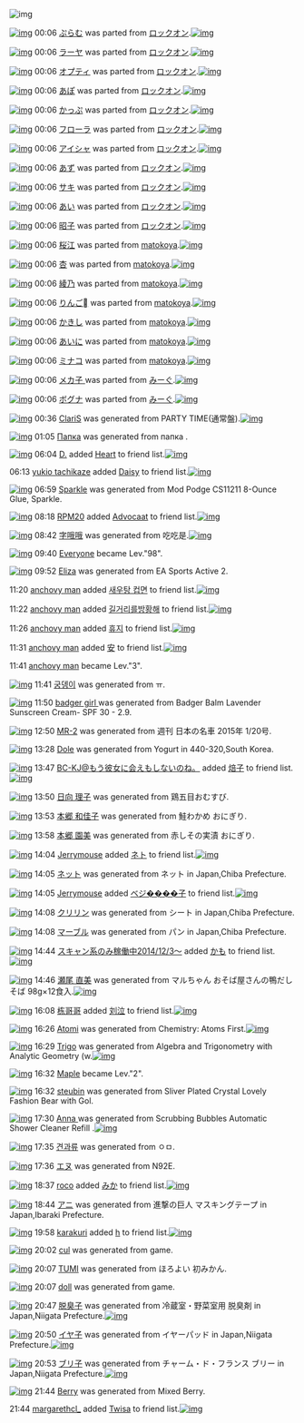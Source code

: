 ![img](http://gdrive-cdn.herokuapp.com/get/0B-nxIpt4DE2TdGhPalFPcFpSY0E/512px-barcode.png)

[![img](http://www.deviantsart.com/3m2i7or.png)](http://www.barcodekanojo.com/kanojo/238666/%E3%81%B7%E3%82%89%E3%82%80) 00:06 [ぷらむ](http://www.barcodekanojo.com/kanojo/238666/%E3%81%B7%E3%82%89%E3%82%80) was parted from [ロックオン](http://www.barcodekanojo.com/kanojo/238666/%E3%81%B7%E3%82%89%E3%82%80).[![img](http://www.deviantsart.com/2musf1g.jpeg)](http://www.barcodekanojo.com/user/241643/%E3%83%AD%E3%83%83%E3%82%AF%E3%82%AA%E3%83%B3) 

[![img](http://www.deviantsart.com/165tujc.png)](http://www.barcodekanojo.com/kanojo/1830086/%E3%83%A9%E3%83%BC%E3%83%A4) 00:06 [ラーヤ](http://www.barcodekanojo.com/kanojo/1830086/%E3%83%A9%E3%83%BC%E3%83%A4) was parted from [ロックオン](http://www.barcodekanojo.com/kanojo/1830086/%E3%83%A9%E3%83%BC%E3%83%A4).[![img](http://www.deviantsart.com/2musf1g.jpeg)](http://www.barcodekanojo.com/user/241643/%E3%83%AD%E3%83%83%E3%82%AF%E3%82%AA%E3%83%B3) 

[![img](http://www.deviantsart.com/1a0p4aj.png)](http://www.barcodekanojo.com/kanojo/581536/%E3%82%AA%E3%83%97%E3%83%86%E3%82%A3) 00:06 [オプティ](http://www.barcodekanojo.com/kanojo/581536/%E3%82%AA%E3%83%97%E3%83%86%E3%82%A3) was parted from [ロックオン](http://www.barcodekanojo.com/kanojo/581536/%E3%82%AA%E3%83%97%E3%83%86%E3%82%A3).[![img](http://www.deviantsart.com/2musf1g.jpeg)](http://www.barcodekanojo.com/user/241643/%E3%83%AD%E3%83%83%E3%82%AF%E3%82%AA%E3%83%B3) 

[![img](http://www.deviantsart.com/2e71ivf.png)](http://www.barcodekanojo.com/kanojo/16968/%E3%81%82%E3%81%BD) 00:06 [あぽ](http://www.barcodekanojo.com/kanojo/16968/%E3%81%82%E3%81%BD) was parted from [ロックオン](http://www.barcodekanojo.com/kanojo/16968/%E3%81%82%E3%81%BD).[![img](http://www.deviantsart.com/2musf1g.jpeg)](http://www.barcodekanojo.com/user/241643/%E3%83%AD%E3%83%83%E3%82%AF%E3%82%AA%E3%83%B3) 

[![img](http://www.deviantsart.com/3n0jfvq.png)](http://www.barcodekanojo.com/kanojo/1229601/%E3%81%8B%E3%81%A3%E3%81%B7) 00:06 [かっぷ](http://www.barcodekanojo.com/kanojo/1229601/%E3%81%8B%E3%81%A3%E3%81%B7) was parted from [ロックオン](http://www.barcodekanojo.com/kanojo/1229601/%E3%81%8B%E3%81%A3%E3%81%B7).[![img](http://www.deviantsart.com/2musf1g.jpeg)](http://www.barcodekanojo.com/user/241643/%E3%83%AD%E3%83%83%E3%82%AF%E3%82%AA%E3%83%B3) 

[![img](http://www.deviantsart.com/2tfkuq9.png)](http://www.barcodekanojo.com/kanojo/1239146/%E3%83%95%E3%83%AD%E3%83%BC%E3%83%A9) 00:06 [フローラ](http://www.barcodekanojo.com/kanojo/1239146/%E3%83%95%E3%83%AD%E3%83%BC%E3%83%A9) was parted from [ロックオン](http://www.barcodekanojo.com/kanojo/1239146/%E3%83%95%E3%83%AD%E3%83%BC%E3%83%A9).[![img](http://www.deviantsart.com/2musf1g.jpeg)](http://www.barcodekanojo.com/user/241643/%E3%83%AD%E3%83%83%E3%82%AF%E3%82%AA%E3%83%B3) 

[![img](http://www.deviantsart.com/ibb22n.png)](http://www.barcodekanojo.com/kanojo/956840/%E3%82%A2%E3%82%A4%E3%82%B7%E3%83%A3) 00:06 [アイシャ](http://www.barcodekanojo.com/kanojo/956840/%E3%82%A2%E3%82%A4%E3%82%B7%E3%83%A3) was parted from [ロックオン](http://www.barcodekanojo.com/kanojo/956840/%E3%82%A2%E3%82%A4%E3%82%B7%E3%83%A3).[![img](http://www.deviantsart.com/2musf1g.jpeg)](http://www.barcodekanojo.com/user/241643/%E3%83%AD%E3%83%83%E3%82%AF%E3%82%AA%E3%83%B3) 

[![img](http://www.deviantsart.com/3ev3ri.png)](http://www.barcodekanojo.com/kanojo/1996543/%E3%81%82%E3%81%9A) 00:06 [あず](http://www.barcodekanojo.com/kanojo/1996543/%E3%81%82%E3%81%9A) was parted from [ロックオン](http://www.barcodekanojo.com/kanojo/1996543/%E3%81%82%E3%81%9A).[![img](http://www.deviantsart.com/2musf1g.jpeg)](http://www.barcodekanojo.com/user/241643/%E3%83%AD%E3%83%83%E3%82%AF%E3%82%AA%E3%83%B3) 

[![img](http://www.deviantsart.com/1dch9u4.png)](http://www.barcodekanojo.com/kanojo/2057475/%E3%82%B5%E3%82%AD) 00:06 [サキ](http://www.barcodekanojo.com/kanojo/2057475/%E3%82%B5%E3%82%AD) was parted from [ロックオン](http://www.barcodekanojo.com/kanojo/2057475/%E3%82%B5%E3%82%AD).[![img](http://www.deviantsart.com/2musf1g.jpeg)](http://www.barcodekanojo.com/user/241643/%E3%83%AD%E3%83%83%E3%82%AF%E3%82%AA%E3%83%B3) 

[![img](http://www.deviantsart.com/t6e20l.png)](http://www.barcodekanojo.com/kanojo/2055400/%E3%81%82%E3%81%84) 00:06 [あい](http://www.barcodekanojo.com/kanojo/2055400/%E3%81%82%E3%81%84) was parted from [ロックオン](http://www.barcodekanojo.com/kanojo/2055400/%E3%81%82%E3%81%84).[![img](http://www.deviantsart.com/2musf1g.jpeg)](http://www.barcodekanojo.com/user/241643/%E3%83%AD%E3%83%83%E3%82%AF%E3%82%AA%E3%83%B3) 

[![img](http://www.deviantsart.com/1hvlq5b.png)](http://www.barcodekanojo.com/kanojo/2037192/%E6%98%AD%E5%AD%90) 00:06 [昭子](http://www.barcodekanojo.com/kanojo/2037192/%E6%98%AD%E5%AD%90) was parted from [ロックオン](http://www.barcodekanojo.com/kanojo/2037192/%E6%98%AD%E5%AD%90).[![img](http://www.deviantsart.com/2musf1g.jpeg)](http://www.barcodekanojo.com/user/241643/%E3%83%AD%E3%83%83%E3%82%AF%E3%82%AA%E3%83%B3) 

[![img](http://www.deviantsart.com/23o9hqn.png)](http://www.barcodekanojo.com/kanojo/2030173/%E6%A1%9C%E6%B1%9F) 00:06 [桜江](http://www.barcodekanojo.com/kanojo/2030173/%E6%A1%9C%E6%B1%9F) was parted from [matokoya](http://www.barcodekanojo.com/kanojo/2030173/%E6%A1%9C%E6%B1%9F).[![img](http://www.deviantsart.com/2qe0j45.jpeg)](http://www.barcodekanojo.com/user/24932/matokoya) 

[![img](http://www.deviantsart.com/1s0nn5u.png)](http://www.barcodekanojo.com/kanojo/2337052/%E6%9D%8F) 00:06 [杏](http://www.barcodekanojo.com/kanojo/2337052/%E6%9D%8F) was parted from [matokoya](http://www.barcodekanojo.com/kanojo/2337052/%E6%9D%8F).[![img](http://www.deviantsart.com/2qe0j45.jpeg)](http://www.barcodekanojo.com/user/24932/matokoya) 

[![img](http://www.deviantsart.com/11mso39.png)](http://www.barcodekanojo.com/kanojo/1371652/%E7%B6%BE%E4%B9%83) 00:06 [綾乃](http://www.barcodekanojo.com/kanojo/1371652/%E7%B6%BE%E4%B9%83) was parted from [matokoya](http://www.barcodekanojo.com/kanojo/1371652/%E7%B6%BE%E4%B9%83).[![img](http://www.deviantsart.com/2qe0j45.jpeg)](http://www.barcodekanojo.com/user/24932/matokoya) 

[![img](http://www.deviantsart.com/34nim7f.png)](http://www.barcodekanojo.com/kanojo/1395337/%E3%82%8A%E3%82%93%E3%81%94%EE%8D%85) 00:06 [りんご](http://www.barcodekanojo.com/kanojo/1395337/%E3%82%8A%E3%82%93%E3%81%94%EE%8D%85) was parted from [matokoya](http://www.barcodekanojo.com/kanojo/1395337/%E3%82%8A%E3%82%93%E3%81%94%EE%8D%85).[![img](http://www.deviantsart.com/2qe0j45.jpeg)](http://www.barcodekanojo.com/user/24932/matokoya) 

[![img](http://www.deviantsart.com/2581oeh.png)](http://www.barcodekanojo.com/kanojo/898783/%E3%81%8B%E3%81%8D%E3%81%97) 00:06 [かきし](http://www.barcodekanojo.com/kanojo/898783/%E3%81%8B%E3%81%8D%E3%81%97) was parted from [matokoya](http://www.barcodekanojo.com/kanojo/898783/%E3%81%8B%E3%81%8D%E3%81%97).[![img](http://www.deviantsart.com/2qe0j45.jpeg)](http://www.barcodekanojo.com/user/24932/matokoya) 

[![img](http://www.deviantsart.com/pprjoe.png)](http://www.barcodekanojo.com/kanojo/818801/%E3%81%82%E3%81%84%E3%81%AB) 00:06 [あいに](http://www.barcodekanojo.com/kanojo/818801/%E3%81%82%E3%81%84%E3%81%AB) was parted from [matokoya](http://www.barcodekanojo.com/kanojo/818801/%E3%81%82%E3%81%84%E3%81%AB).[![img](http://www.deviantsart.com/2qe0j45.jpeg)](http://www.barcodekanojo.com/user/24932/matokoya) 

[![img](http://www.deviantsart.com/f7ddij.png)](http://www.barcodekanojo.com/kanojo/584631/%E3%83%9F%E3%83%8A%E3%82%B3) 00:06 [ミナコ](http://www.barcodekanojo.com/kanojo/584631/%E3%83%9F%E3%83%8A%E3%82%B3) was parted from [matokoya](http://www.barcodekanojo.com/kanojo/584631/%E3%83%9F%E3%83%8A%E3%82%B3).[![img](http://www.deviantsart.com/2qe0j45.jpeg)](http://www.barcodekanojo.com/user/24932/matokoya) 

[![img](http://www.deviantsart.com/kr3co1.png)](http://www.barcodekanojo.com/kanojo/3153390/%E3%83%A1%E3%82%AB%E5%AD%90%20) 00:06 [メカ子 ](http://www.barcodekanojo.com/kanojo/3153390/%E3%83%A1%E3%82%AB%E5%AD%90%20) was parted from [みーぐ](http://www.barcodekanojo.com/kanojo/3153390/%E3%83%A1%E3%82%AB%E5%AD%90%20).[![img](http://www.deviantsart.com/6647o5.jpeg)](http://www.barcodekanojo.com/user/230432/%E3%81%BF%E3%83%BC%E3%81%90) 

[![img](http://www.deviantsart.com/2f6h6ii.png)](http://www.barcodekanojo.com/kanojo/3132971/%E3%83%9C%E3%82%B0%E3%83%8A) 00:06 [ボグナ](http://www.barcodekanojo.com/kanojo/3132971/%E3%83%9C%E3%82%B0%E3%83%8A) was parted from [みーぐ](http://www.barcodekanojo.com/kanojo/3132971/%E3%83%9C%E3%82%B0%E3%83%8A).[![img](http://www.deviantsart.com/6647o5.jpeg)](http://www.barcodekanojo.com/user/230432/%E3%81%BF%E3%83%BC%E3%81%90) 

[![img](http://www.deviantsart.com/15ecsc0.png)](http://www.barcodekanojo.com/kanojo/3191531/ClariS) 00:36 [ClariS](http://www.barcodekanojo.com/kanojo/3191531/ClariS) was generated from PARTY TIME(通常盤).[![img](http://www.deviantsart.com/a8134c.jpeg)](http://www.barcodekanojo.com/product_images/barcode/6015990/1420904145/PARTY%20TIME%28%E9%80%9A%E5%B8%B8%E7%9B%A4%29.jpg) 

[![img](http://www.deviantsart.com/2h488k1.png)](http://www.barcodekanojo.com/kanojo/3191532/%D0%9F%D0%B0%D0%BF%D0%BA%D0%B0) 01:05 [Папка](http://www.barcodekanojo.com/kanojo/3191532/%D0%9F%D0%B0%D0%BF%D0%BA%D0%B0) was generated from папка .

[![img](http://www.deviantsart.com/2bu1fn4.jpeg)](http://www.barcodekanojo.com/user/442119/D.) 06:04 [D.](http://www.barcodekanojo.com/user/442119/D.) added [Heart](http://www.barcodekanojo.com/kanojo/1015876/Heart) to friend list.[![img](http://www.deviantsart.com/37cqik3.png)](http://www.barcodekanojo.com/kanojo/1015876/Heart) 

06:13 [yukio tachikaze](http://www.barcodekanojo.com/user/499614/yukio%20tachikaze) added [Daisy](http://www.barcodekanojo.com/kanojo/2529445/Daisy) to friend list.[![img](http://www.deviantsart.com/3fov2ui.png)](http://www.barcodekanojo.com/kanojo/2529445/Daisy) 

[![img](http://www.deviantsart.com/2gn6rqf.png)](http://www.barcodekanojo.com/kanojo/3191533/Sparkle) 06:59 [Sparkle](http://www.barcodekanojo.com/kanojo/3191533/Sparkle) was generated from Mod Podge CS11211 8-Ounce Glue, Sparkle.

[![img](http://www.deviantsart.com/1m0o1ih.jpeg)](http://www.barcodekanojo.com/user/397515/RPM20) 08:18 [RPM20](http://www.barcodekanojo.com/user/397515/RPM20) added [Advocaat](http://www.barcodekanojo.com/kanojo/2735947/Advocaat) to friend list.[![img](http://www.deviantsart.com/4fvfd6.png)](http://www.barcodekanojo.com/kanojo/2735947/Advocaat) 

[![img](http://www.deviantsart.com/1svplbd.png)](http://www.barcodekanojo.com/kanojo/3191534/%E5%AD%97%E5%93%A6%E5%93%A6) 08:42 [字哦哦](http://www.barcodekanojo.com/kanojo/3191534/%E5%AD%97%E5%93%A6%E5%93%A6) was generated from 吃吃是.[![img](http://www.deviantsart.com/3nohaea.jpeg)](http://www.barcodekanojo.com/product_images/barcode/6015996/1420933292/50x50x,PE5,P90,P83,PE5,P90,P83,PE6,P98,PAF.jpg,qw=88,ah=88.pagespeed.ic.iJ53nAHHKv.jpg) 

[![img](http://www.deviantsart.com/3cp16cr.jpeg)](http://www.barcodekanojo.com/user/229080/Everyone) 09:40 [Everyone](http://www.barcodekanojo.com/user/229080/Everyone) became Lev."98".

[![img](http://www.deviantsart.com/1kdn4k8.png)](http://www.barcodekanojo.com/kanojo/3191535/Eliza) 09:52 [Eliza](http://www.barcodekanojo.com/kanojo/3191535/Eliza) was generated from EA Sports Active 2.

11:20 [anchovy man](http://www.barcodekanojo.com/user/473012/anchovy%20man) added [새우탕 컵면](http://www.barcodekanojo.com/kanojo/1879437/%EC%83%88%EC%9A%B0%ED%83%95%20%EC%BB%B5%EB%A9%B4) to friend list.[![img](http://www.deviantsart.com/1bskmo0.png)](http://www.barcodekanojo.com/kanojo/1879437/%EC%83%88%EC%9A%B0%ED%83%95%20%EC%BB%B5%EB%A9%B4) 

11:22 [anchovy man](http://www.barcodekanojo.com/user/473012/anchovy%20man) added [길거리를방황해](http://www.barcodekanojo.com/kanojo/2554451/%EA%B8%B8%EA%B1%B0%EB%A6%AC%EB%A5%BC%EB%B0%A9%ED%99%A9%ED%95%B4) to friend list.[![img](http://www.deviantsart.com/23fntka.png)](http://www.barcodekanojo.com/kanojo/2554451/%EA%B8%B8%EA%B1%B0%EB%A6%AC%EB%A5%BC%EB%B0%A9%ED%99%A9%ED%95%B4) 

11:26 [anchovy man](http://www.barcodekanojo.com/user/473012/anchovy%20man) added [휴지](http://www.barcodekanojo.com/kanojo/3186446/%ED%9C%B4%EC%A7%80) to friend list.[![img](http://www.deviantsart.com/1hs6jti.png)](http://www.barcodekanojo.com/kanojo/3186446/%ED%9C%B4%EC%A7%80) 

11:31 [anchovy man](http://www.barcodekanojo.com/user/473012/anchovy%20man) added [安](http://www.barcodekanojo.com/kanojo/1859061/%E5%AE%89) to friend list.[![img](http://www.deviantsart.com/1k7risu.png)](http://www.barcodekanojo.com/kanojo/1859061/%E5%AE%89) 

11:41 [anchovy man](http://www.barcodekanojo.com/user/473012/anchovy%20man) became Lev."3".

[![img](http://www.deviantsart.com/1037fdm.png)](http://www.barcodekanojo.com/kanojo/3191536/%EA%B6%81%EB%8E%85%EC%9D%B4) 11:41 [궁뎅이](http://www.barcodekanojo.com/kanojo/3191536/%EA%B6%81%EB%8E%85%EC%9D%B4) was generated from ㅠ.

[![img](http://www.deviantsart.com/3bbb5jd.png)](http://www.barcodekanojo.com/kanojo/3191537/badger%20girl%20) 11:50 [badger girl ](http://www.barcodekanojo.com/kanojo/3191537/badger%20girl%20) was generated from Badger Balm Lavender Sunscreen Cream- SPF 30 - 2.9.

[![img](http://www.deviantsart.com/262npdo.png)](http://www.barcodekanojo.com/kanojo/3191538/MR-2) 12:50 [MR-2](http://www.barcodekanojo.com/kanojo/3191538/MR-2) was generated from 週刊 日本の名車 2015年 1/20号.

[![img](http://www.deviantsart.com/3rp1luc.png)](http://www.barcodekanojo.com/kanojo/3191539/Dole) 13:28 [Dole](http://www.barcodekanojo.com/kanojo/3191539/Dole) was generated from Yogurt in 440-320,South Korea.

[![img](http://www.deviantsart.com/2l905sv.jpeg)](http://www.barcodekanojo.com/user/276669/BC-KJ%40%E3%82%82%E3%81%86%E5%BD%BC%E5%A5%B3%E3%81%AB%E4%BC%9A%E3%81%88%E3%82%82%E3%81%97%E3%81%AA%E3%81%84%E3%81%AE%E3%81%AD%E3%80%82) 13:47 [BC-KJ@もう彼女に会えもしないのね。](http://www.barcodekanojo.com/user/276669/BC-KJ%40%E3%82%82%E3%81%86%E5%BD%BC%E5%A5%B3%E3%81%AB%E4%BC%9A%E3%81%88%E3%82%82%E3%81%97%E3%81%AA%E3%81%84%E3%81%AE%E3%81%AD%E3%80%82) added [焙子](http://www.barcodekanojo.com/kanojo/2220041/%E7%84%99%E5%AD%90) to friend list.[![img](http://www.deviantsart.com/11iong4.png)](http://www.barcodekanojo.com/kanojo/2220041/%E7%84%99%E5%AD%90) 

[![img](http://www.deviantsart.com/2g2oald.png)](http://www.barcodekanojo.com/kanojo/3191540/%E6%97%A5%E5%90%91%20%E7%90%86%E5%AD%90) 13:50 [日向 理子](http://www.barcodekanojo.com/kanojo/3191540/%E6%97%A5%E5%90%91%20%E7%90%86%E5%AD%90) was generated from 鶏五目おむすび.

[![img](http://www.deviantsart.com/22lpvch.png)](http://www.barcodekanojo.com/kanojo/3191541/%E6%9C%AC%E9%83%B7%20%E5%92%8C%E4%BD%B3%E5%AD%90) 13:53 [本郷 和佳子](http://www.barcodekanojo.com/kanojo/3191541/%E6%9C%AC%E9%83%B7%20%E5%92%8C%E4%BD%B3%E5%AD%90) was generated from 鮭わかめ おにぎり.

[![img](http://www.deviantsart.com/2fod7r1.png)](http://www.barcodekanojo.com/kanojo/3191542/%E6%9C%AC%E9%83%B7%20%E5%9C%92%E7%BE%8E) 13:58 [本郷 園美](http://www.barcodekanojo.com/kanojo/3191542/%E6%9C%AC%E9%83%B7%20%E5%9C%92%E7%BE%8E) was generated from 赤しその実漬 おにぎり.

[![img](http://www.deviantsart.com/3v33gp3.jpeg)](http://www.barcodekanojo.com/user/245002/Jerrymouse) 14:04 [Jerrymouse](http://www.barcodekanojo.com/user/245002/Jerrymouse) added [ネト](http://www.barcodekanojo.com/kanojo/2826810/%E3%83%8D%E3%83%88) to friend list.[![img](http://www.deviantsart.com/2d5hnmv.png)](http://www.barcodekanojo.com/kanojo/2826810/%E3%83%8D%E3%83%88) 

[![img](http://www.deviantsart.com/1ocjv0j.png)](http://www.barcodekanojo.com/kanojo/3191543/%E3%83%8D%E3%83%83%E3%83%88) 14:05 [ネット](http://www.barcodekanojo.com/kanojo/3191543/%E3%83%8D%E3%83%83%E3%83%88) was generated from ネット in Japan,Chiba Prefecture.

[![img](http://www.deviantsart.com/3v33gp3.jpeg)](http://www.barcodekanojo.com/user/245002/Jerrymouse) 14:05 [Jerrymouse](http://www.barcodekanojo.com/user/245002/Jerrymouse) added [ベジ����子](http://www.barcodekanojo.com/kanojo/2094458/%E3%83%99%E3%82%B8%EF%BF%BD%EF%BF%BD%EF%BF%BD%EF%BF%BD%E5%AD%90) to friend list.[![img](http://www.deviantsart.com/2n73m0m.png)](http://www.barcodekanojo.com/kanojo/2094458/%E3%83%99%E3%82%B8%EF%BF%BD%EF%BF%BD%EF%BF%BD%EF%BF%BD%E5%AD%90) 

[![img](http://www.deviantsart.com/20fdf2f.png)](http://www.barcodekanojo.com/kanojo/3191544/%E3%82%AF%E3%83%AA%E3%83%AA%E3%83%B3) 14:08 [クリリン](http://www.barcodekanojo.com/kanojo/3191544/%E3%82%AF%E3%83%AA%E3%83%AA%E3%83%B3) was generated from シート in Japan,Chiba Prefecture.

[![img](http://www.deviantsart.com/vu59ei.png)](http://www.barcodekanojo.com/kanojo/3191545/%E3%83%9E%E3%83%BC%E3%83%96%E3%83%AB) 14:08 [マーブル](http://www.barcodekanojo.com/kanojo/3191545/%E3%83%9E%E3%83%BC%E3%83%96%E3%83%AB) was generated from パン in Japan,Chiba Prefecture.

[![img](http://www.deviantsart.com/99ugn1.jpeg)](http://www.barcodekanojo.com/user/6029/%E3%82%B9%E3%82%AD%E3%83%A3%E3%83%B3%E7%B3%BB%E3%81%AE%E3%81%BF%E7%A8%BC%E5%83%8D%E4%B8%AD2014%2F12%2F3%EF%BD%9E) 14:44 [スキャン系のみ稼働中2014/12/3～](http://www.barcodekanojo.com/user/6029/%E3%82%B9%E3%82%AD%E3%83%A3%E3%83%B3%E7%B3%BB%E3%81%AE%E3%81%BF%E7%A8%BC%E5%83%8D%E4%B8%AD2014%2F12%2F3%EF%BD%9E) added [かも](http://www.barcodekanojo.com/kanojo/2607601/%E3%81%8B%E3%82%82) to friend list.[![img](http://www.deviantsart.com/nukdf4.png)](http://www.barcodekanojo.com/kanojo/2607601/%E3%81%8B%E3%82%82) 

[![img](http://www.deviantsart.com/33lnsoi.png)](http://www.barcodekanojo.com/kanojo/3191546/%E7%80%AC%E5%B0%BE%20%E7%9B%B4%E7%BE%8E) 14:46 [瀬尾 直美](http://www.barcodekanojo.com/kanojo/3191546/%E7%80%AC%E5%B0%BE%20%E7%9B%B4%E7%BE%8E) was generated from マルちゃん おそば屋さんの鴨だしそば 98g×12食入.[![img](http://www.deviantsart.com/34qch0a.jpeg)](http://www.barcodekanojo.com/product_images/barcode/6016016/1420955113/%E3%83%9E%E3%83%AB%E3%81%A1%E3%82%83%E3%82%93%20%E3%81%8A%E3%81%9D%E3%81%B0%E5%B1%8B%E3%81%95%E3%82%93%E3%81%AE%E9%B4%A8%E3%81%A0%E3%81%97%E3%81%9D%E3%81%B0%2098g%C3%9712%E9%A3%9F%E5%85%A5.jpg) 

[![img](http://www.deviantsart.com/2hnahe3.jpeg)](http://www.barcodekanojo.com/user/499624/%E6%A0%8B%E5%93%A5%E5%93%A5) 16:08 [栋哥哥](http://www.barcodekanojo.com/user/499624/%E6%A0%8B%E5%93%A5%E5%93%A5) added [刘泣](http://www.barcodekanojo.com/kanojo/2594712/%E5%88%98%E6%B3%A3) to friend list.[![img](http://www.deviantsart.com/1a2eo8k.png)](http://www.barcodekanojo.com/kanojo/2594712/%E5%88%98%E6%B3%A3) 

[![img](http://www.deviantsart.com/3j38kft.png)](http://www.barcodekanojo.com/kanojo/3191547/Atomi) 16:26 [Atomi](http://www.barcodekanojo.com/kanojo/3191547/Atomi) was generated from Chemistry: Atoms First.[![img](http://www.deviantsart.com/3tpr3pv.jpeg)](http://www.barcodekanojo.com/product_images/barcode/6016018/1420961201/50x50xChemistry,P3A,P20Atoms,P20First.jpg,qw=88,ah=88.pagespeed.ic.n7vE2KATAM.jpg) 

[![img](http://www.deviantsart.com/36jn44o.png)](http://www.barcodekanojo.com/kanojo/3191548/Trigo) 16:29 [Trigo](http://www.barcodekanojo.com/kanojo/3191548/Trigo) was generated from Algebra and Trigonometry with Analytic Geometry (w.[![img](http://www.deviantsart.com/2gm6f6s.jpeg)](http://www.barcodekanojo.com/product_images/barcode/6016019/1420961337/Algebra%20and%20Trigonometry%20with%20Analytic%20Geometry%20%28w.jpg) 

[![img](http://www.deviantsart.com/3d0hhgs.jpeg)](http://www.barcodekanojo.com/user/489728/Maple) 16:32 [Maple](http://www.barcodekanojo.com/user/489728/Maple) became Lev."2".

[![img](http://www.deviantsart.com/3ldaidt.png)](http://www.barcodekanojo.com/kanojo/3191549/steubin) 16:32 [steubin](http://www.barcodekanojo.com/kanojo/3191549/steubin) was generated from Sliver Plated Crystal Lovely Fashion Bear with Gol.

[![img](http://www.deviantsart.com/2c8usi4.png)](http://www.barcodekanojo.com/kanojo/3191550/Anna%20) 17:30 [Anna ](http://www.barcodekanojo.com/kanojo/3191550/Anna%20) was generated from Scrubbing Bubbles Automatic Shower Cleaner Refill .[![img](http://www.deviantsart.com/139a6hm.jpeg)](http://www.barcodekanojo.com/product_images/barcode/4621260/1367809077/Scrubbing%20Bubbles.jpg) 

[![img](http://www.deviantsart.com/3br2fin.png)](http://www.barcodekanojo.com/kanojo/3191551/%EA%B2%AC%EA%B3%BC%EB%A5%98) 17:35 [견과류](http://www.barcodekanojo.com/kanojo/3191551/%EA%B2%AC%EA%B3%BC%EB%A5%98) was generated from ㅇㅁ.

[![img](http://www.deviantsart.com/3et9udj.png)](http://www.barcodekanojo.com/kanojo/3191552/%E3%82%A8%E3%83%8C) 17:36 [エヌ](http://www.barcodekanojo.com/kanojo/3191552/%E3%82%A8%E3%83%8C) was generated from N92E.

[![img](http://www.deviantsart.com/1tlmfe0.jpeg)](http://www.barcodekanojo.com/user/244639/roco) 18:37 [roco](http://www.barcodekanojo.com/user/244639/roco) added [みか](http://www.barcodekanojo.com/kanojo/32219/%E3%81%BF%E3%81%8B) to friend list.[![img](http://www.deviantsart.com/17ehdt8.png)](http://www.barcodekanojo.com/kanojo/32219/%E3%81%BF%E3%81%8B) 

[![img](http://www.deviantsart.com/oiv9b2.png)](http://www.barcodekanojo.com/kanojo/3191553/%E3%82%A2%E3%83%8B) 18:44 [アニ](http://www.barcodekanojo.com/kanojo/3191553/%E3%82%A2%E3%83%8B) was generated from 進撃の巨人 マスキングテープ in Japan,Ibaraki Prefecture.

[![img](http://www.deviantsart.com/955imn.jpeg)](http://www.barcodekanojo.com/user/499628/karakuri) 19:58 [karakuri](http://www.barcodekanojo.com/user/499628/karakuri) added [h](http://www.barcodekanojo.com/kanojo/2871617/h) to friend list.[![img](http://www.deviantsart.com/1laeuhp.png)](http://www.barcodekanojo.com/kanojo/2871617/h) 

[![img](http://www.deviantsart.com/2gpuvse.png)](http://www.barcodekanojo.com/kanojo/3191554/cul) 20:02 [cul](http://www.barcodekanojo.com/kanojo/3191554/cul) was generated from game.

[![img](http://www.deviantsart.com/298fik3.png)](http://www.barcodekanojo.com/kanojo/3191556/TUMI) 20:07 [TUMI](http://www.barcodekanojo.com/kanojo/3191556/TUMI) was generated from ほろよい 初みかん.

[![img](http://www.deviantsart.com/30mlhhq.png)](http://www.barcodekanojo.com/kanojo/3191555/doll) 20:07 [doll](http://www.barcodekanojo.com/kanojo/3191555/doll) was generated from game.

[![img](http://www.deviantsart.com/3pdubhk.png)](http://www.barcodekanojo.com/kanojo/3191557/%E8%84%B1%E8%87%AD%E5%AD%90) 20:47 [脱臭子](http://www.barcodekanojo.com/kanojo/3191557/%E8%84%B1%E8%87%AD%E5%AD%90) was generated from 冷蔵室・野菜室用 脱臭剤 in Japan,Niigata Prefecture.[![img](http://www.deviantsart.com/3ja9obv.jpeg)](http://www.barcodekanojo.com/product_images/barcode/6016030/1420976812/%E5%86%B7%E8%94%B5%E5%AE%A4%E3%83%BB%E9%87%8E%E8%8F%9C%E5%AE%A4%E7%94%A8%20%E8%84%B1%E8%87%AD%E5%89%A4.jpg) 

[![img](http://www.deviantsart.com/3v12jn8.png)](http://www.barcodekanojo.com/kanojo/3191558/%E3%82%A4%E3%83%A4%E5%AD%90) 20:50 [イヤ子](http://www.barcodekanojo.com/kanojo/3191558/%E3%82%A4%E3%83%A4%E5%AD%90) was generated from イヤーパッド in Japan,Niigata Prefecture.[![img](http://www.deviantsart.com/qk3qsp.jpeg)](http://www.barcodekanojo.com/product_images/barcode/6016031/1420977022/%E3%82%A4%E3%83%A4%E3%83%BC%E3%83%91%E3%83%83%E3%83%89.jpg) 

[![img](http://www.deviantsart.com/1o4vu56.png)](http://www.barcodekanojo.com/kanojo/3191559/%E3%83%96%E3%83%AA%E5%AD%90) 20:53 [ブリ子](http://www.barcodekanojo.com/kanojo/3191559/%E3%83%96%E3%83%AA%E5%AD%90) was generated from チャーム・ド・フランス ブリー in Japan,Niigata Prefecture.[![img](http://www.deviantsart.com/23t1edu.jpeg)](http://www.barcodekanojo.com/product_images/barcode/6016032/1420977147/50x50x,PE3,P83,P81,PE3,P83,PA3,PE3,P83,PBC,PE3,P83,PA0,PE3,P83,PBB,PE3,P83,P89,PE3,P83,PBB,PE3,P83,P95,PE3,P83,PA9,PE3,P83,PB3,PE3,P82,PB9,P20,PE3,P83,P96,PE3,P83,PAA,PE3,P83,PBC.jpg,qw=88,ah=88.pagespeed.ic.i1r9G8zVb0.jpg) 

[![img](http://www.deviantsart.com/2pg1s6i.png)](http://www.barcodekanojo.com/kanojo/3191560/Berry) 21:44 [Berry](http://www.barcodekanojo.com/kanojo/3191560/Berry) was generated from Mixed Berry.

21:44 [margarethcl_](http://www.barcodekanojo.com/user/499107/margarethcl_) added [Twisa](http://www.barcodekanojo.com/kanojo/2569393/Twisa) to friend list.[![img](http://www.deviantsart.com/dlos1k.png)](http://www.barcodekanojo.com/kanojo/2569393/Twisa) 

